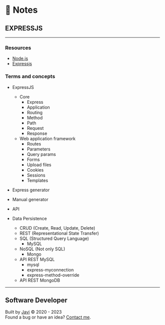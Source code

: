 # :memo: Notes
## EXPRESSJS
---
### Resources
* [Node.js](https://nodejs.org)
* [Expressjs](https://expressjs.com/)
### Terms and concepts
* ExpressJS
  * Core
    - Express
    - Application
    - Routing
    - Method
    - Path
    - Request
    - Response
  * Web application framework
    - Routes
    - Parameters
    - Query params
    - Forms
    - Upload files
    - Cookies
    - Sessions
    - Templates

* Express generator

* Manual generator

* API

* Data Persistence
  - CRUD (Create, Read, Update, Delete)
  - REST (Representational State Transfer)
  * SQL (Structured Query Language)
    - MySQL
  * NoSQL (Not only SQL)
    - Mongo
  * API REST MySQL
    - mysql
    - express-myconnection
    - express-method-override
  - API REST MongoDB
---
## Software Developer
Built by [Javi](https://javierandres.dev) :copyright: 2020 - 2023  
Found a bug or have an idea? [Contact me](https://javierandres.dev).
